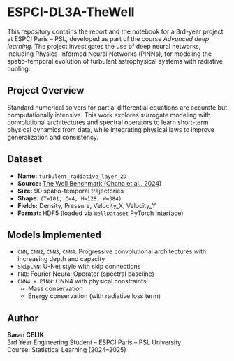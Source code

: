 # ESPCI-DL3A-TheWell

This repository contains the report and the notebook for a 3rd-year project at ESPCI Paris – PSL, developed as part of the course *Advanced deep learning*. The project investigates the use of deep neural networks, including Physics-Informed Neural Networks (PINNs), for modeling the spatio-temporal evolution of turbulent astrophysical systems with radiative cooling.

## Project Overview

Standard numerical solvers for partial differential equations are accurate but computationally intensive. This work explores surrogate modeling with convolutional architectures and spectral operators to learn short-term physical dynamics from data, while integrating physical laws to improve generalization and consistency.

## Dataset

- **Name:** `turbulent_radiative_layer_2D`
- **Source:** [The Well Benchmark (Ohana et al., 2024)](https://arxiv.org/abs/2412.00568)
- **Size:** 90 spatio-temporal trajectories
- **Shape:** `(T=101, C=4, H=128, W=384)`
- **Fields:** Density, Pressure, Velocity_X, Velocity_Y
- **Format:** HDF5 (loaded via `WellDataset` PyTorch interface)

## Models Implemented

- `CNN`, `CNN2`, `CNN3`, `CNN4`: Progressive convolutional architectures with increasing depth and capacity
- `SkipCNN`: U-Net style with skip connections
- `FNO`: Fourier Neural Operator (spectral baseline)
- `CNN4 + PINN`: CNN4 with physical constraints:
  - Mass conservation
  - Energy conservation (with radiative loss term)
 
## Author

**Baran CELIK**  
3rd Year Engineering Student – ESPCI Paris – PSL University  
Course: Statistical Learning (2024–2025)


